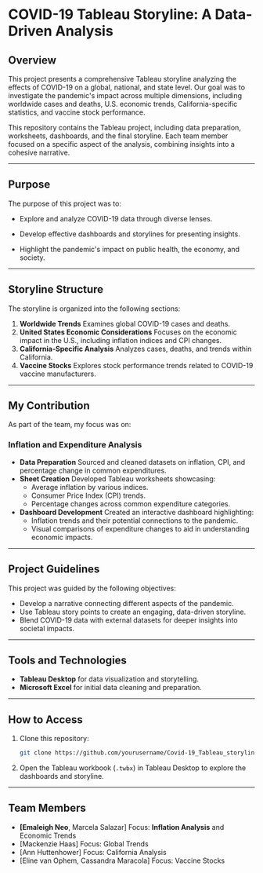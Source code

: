 
# COVID-19 Tableau Storyline: A Data-Driven Analysis

## Overview

This project presents a comprehensive Tableau storyline analyzing the effects of COVID-19 on a global, national, and state level. Our goal was to investigate the pandemic's impact across multiple dimensions, including worldwide cases and deaths, U.S. economic trends, California-specific statistics, and vaccine stock performance.

This repository contains the Tableau project, including data preparation, worksheets, dashboards, and the final storyline. Each team member focused on a specific aspect of the analysis, combining insights into a cohesive narrative.

---

## Purpose

The purpose of this project was to:

- Explore and analyze COVID-19 data through diverse lenses.

- Develop effective dashboards and storylines for presenting insights.

- Highlight the pandemic's impact on public health, the economy, and society.

---

## Storyline Structure

The storyline is organized into the following sections:

1. **Worldwide Trends**   Examines global COVID-19 cases and deaths.
2. **United States Economic Considerations**   Focuses on the economic impact in the U.S., including inflation indices and CPI changes.
3. **California-Specific Analysis**   Analyzes cases, deaths, and trends within California.
4. **Vaccine Stocks**   Explores stock performance trends related to COVID-19 vaccine manufacturers.

---

## My Contribution

As part of the team, my focus was on:

### **Inflation and Expenditure Analysis**

- **Data Preparation**  Sourced and cleaned datasets on inflation, CPI, and percentage change in common expenditures.
- **Sheet Creation**  Developed Tableau worksheets showcasing:
  - Average inflation by various indices.
  - Consumer Price Index (CPI) trends.
  - Percentage changes across common expenditure categories.
- **Dashboard Development**  Created an interactive dashboard highlighting:
  - Inflation trends and their potential connections to the pandemic.
  - Visual comparisons of expenditure changes to aid in understanding economic impacts.

---

## Project Guidelines

This project was guided by the following objectives:

- Develop a narrative connecting different aspects of the pandemic.
- Use Tableau story points to create an engaging, data-driven storyline.
- Blend COVID-19 data with external datasets for deeper insights into societal impacts.

---

## Tools and Technologies

- **Tableau Desktop** for data visualization and storytelling.
- **Microsoft Excel** for initial data cleaning and preparation.

---

## How to Access

1. Clone this repository:
   ```bash
   git clone https://github.com/yourusername/Covid-19_Tableau_storyline.twbx.git
   ```
2. Open the Tableau workbook (`.twbx`) in Tableau Desktop to explore the dashboards and storyline.

---

## Team Members

- **[Emaleigh Neo**, Marcela Salazar]  Focus: **Inflation Analysis** and Economic Trends
- [Mackenzie Haas]  Focus: Global Trends
- [Ann Huttenhower]  Focus: California Analysis
- [Eline van Ophem, Cassandra Maracola]  Focus: Vaccine Stocks
